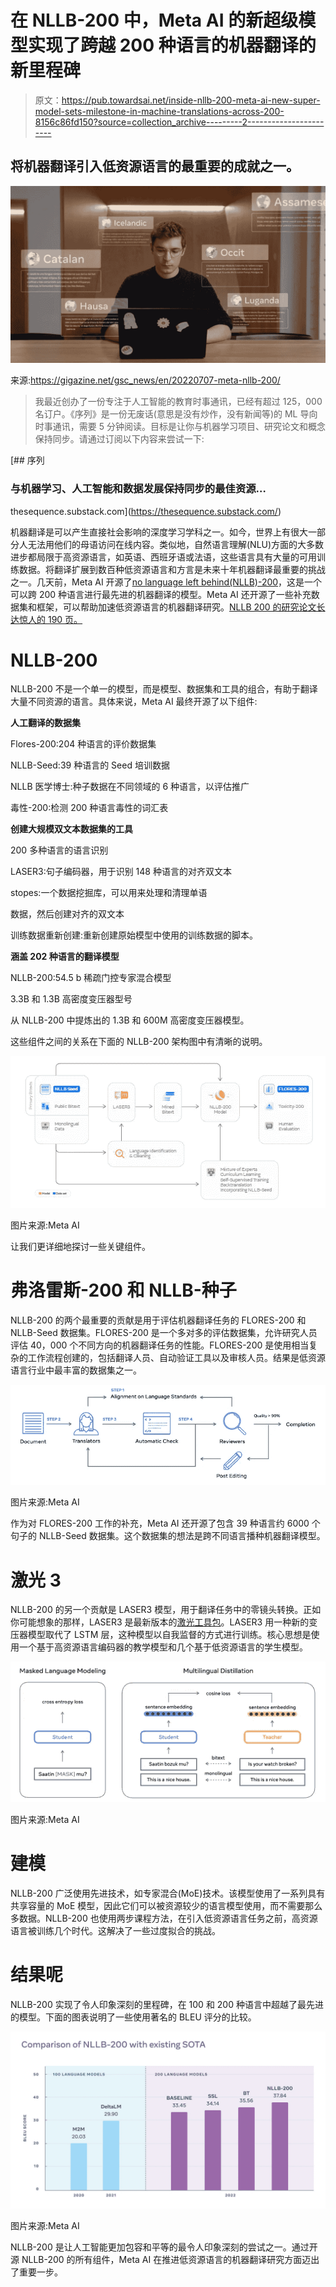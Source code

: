 # 在 NLLB-200 中，Meta AI 的新超级模型实现了跨越 200 种语言的机器翻译的新里程碑

> 原文：<https://pub.towardsai.net/inside-nllb-200-meta-ai-new-super-model-sets-milestone-in-machine-translations-across-200-8156c86fd150?source=collection_archive---------2----------------------->

## 将机器翻译引入低资源语言的最重要的成就之一。

![](img/7e4b255889f5df09429103614bae2b16.png)

来源:https://gigazine.net/gsc_news/en/20220707-meta-nllb-200/

> 我最近创办了一份专注于人工智能的教育时事通讯，已经有超过 125，000 名订户。《序列》是一份无废话(意思是没有炒作，没有新闻等)的 ML 导向时事通讯，需要 5 分钟阅读。目标是让你与机器学习项目、研究论文和概念保持同步。请通过订阅以下内容来尝试一下:

[](https://thesequence.substack.com/) [## 序列

### 与机器学习、人工智能和数据发展保持同步的最佳资源…

thesequence.substack.com](https://thesequence.substack.com/) 

机器翻译是可以产生直接社会影响的深度学习学科之一。如今，世界上有很大一部分人无法用他们的母语访问在线内容。类似地，自然语言理解(NLU)方面的大多数进步都局限于高资源语言，如英语、西班牙语或法语，这些语言具有大量的可用训练数据。将翻译扩展到数百种低资源语言和方言是未来十年机器翻译最重要的挑战之一。几天前，Meta AI 开源了[no language left behind(NLLB)-200](https://ai.facebook.com/research/no-language-left-behind/)，这是一个可以跨 200 种语言进行最先进的机器翻译的模型。Meta AI 还开源了一些补充数据集和框架，可以帮助加速低资源语言的机器翻译研究。[NLLB 200 的研究论文长达惊人的 190 页。](https://research.facebook.com/publications/no-language-left-behind/?utm_source=twitter&utm_medium=organic_social&utm_campaign=nllb&utm_content=os-artifacts)

# NLLB-200

NLLB-200 不是一个单一的模型，而是模型、数据集和工具的组合，有助于翻译大量不同资源的语言。具体来说，Meta AI 最终开源了以下组件:

**人工翻译的数据集**

Flores-200:204 种语言的评价数据集

NLLB-Seed:39 种语言的 Seed 培训数据

NLLB 医学博士:种子数据在不同领域的 6 种语言，以评估推广

毒性-200:检测 200 种语言毒性的词汇表

**创建大规模双文本数据集的工具**

200 多种语言的语言识别

LASER3:句子编码器，用于识别 148 种语言的对齐双文本

stopes:一个数据挖掘库，可以用来处理和清理单语

数据，然后创建对齐的双文本

训练数据重新创建:重新创建原始模型中使用的训练数据的脚本。

**涵盖 202 种语言的翻译模型**

NLLB-200:54.5 b 稀疏门控专家混合模型

3.3B 和 1.3B 高密度变压器型号

从 NLLB-200 中提炼出的 1.3B 和 600M 高密度变压器模型。

这些组件之间的关系在下面的 NLLB-200 架构图中有清晰的说明。

![](img/72454163f9f813eb631e4ee7d8562933.png)

图片来源:Meta AI

让我们更详细地探讨一些关键组件。

# 弗洛雷斯-200 和 NLLB-种子

NLLB-200 的两个最重要的贡献是用于评估机器翻译任务的 FLORES-200 和 NLLB-Seed 数据集。FLORES-200 是一个多对多的评估数据集，允许研究人员评估 40，000 个不同方向的机器翻译任务的性能。FLORES-200 是使用相当复杂的工作流程创建的，包括翻译人员、自动验证工具以及审核人员。结果是低资源语言行业中最丰富的数据集之一。

![](img/f026255b151d281da2a0b9439f3dbc0d.png)

图片来源:Meta AI

作为对 FLORES-200 工作的补充，Meta AI 还开源了包含 39 种语言约 6000 个句子的 NLLB-Seed 数据集。这个数据集的想法是跨不同语言播种机器翻译模型。

# 激光 3

NLLB-200 的另一个贡献是 LASER3 模型，用于翻译任务中的零镜头转换。正如你可能想象的那样，LASER3 是最新版本的[激光工具包](https://engineering.fb.com/2019/01/22/ai-research/laser-multilingual-sentence-embeddings/)。LASER3 用一种新的变压器模型取代了 LSTM 层，这种模型以自我监督的方式进行训练。核心思想是使用一个基于高资源语言编码器的教学模型和几个基于低资源语言的学生模型。

![](img/f897b2d2b78bb7b99c40114f93dcc90a.png)

图片来源:Meta AI

# 建模

NLLB-200 广泛使用先进技术，如专家混合(MoE)技术。该模型使用了一系列具有共享容量的 MoE 模型，因此它们可以被资源较少的语言模型使用，而不需要那么多数据。NLLB-200 也使用两步课程方法，在引入低资源语言任务之前，高资源语言被训练几个时代。这解决了一些过度拟合的挑战。

# 结果呢

NLLB-200 实现了令人印象深刻的里程碑，在 100 和 200 种语言中超越了最先进的模型。下面的图表说明了一些使用著名的 BLEU 评分的比较。

![](img/1bcbe115395759e1a0ac41c777e7dbf6.png)

图片来源:Meta AI

NLLB-200 是让人工智能更加包容和平等的最令人印象深刻的尝试之一。通过开源 NLLB-200 的所有组件，Meta AI 在推进低资源语言的机器翻译研究方面迈出了重要一步。